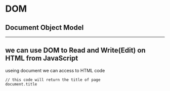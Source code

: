 # DOM
## Document Object Model
---
we can use DOM to Read and Write(Edit) on HTML from JavaScript
---
useing document we can access to HTML code 
```
// this code will return the title of page
document.title
```


